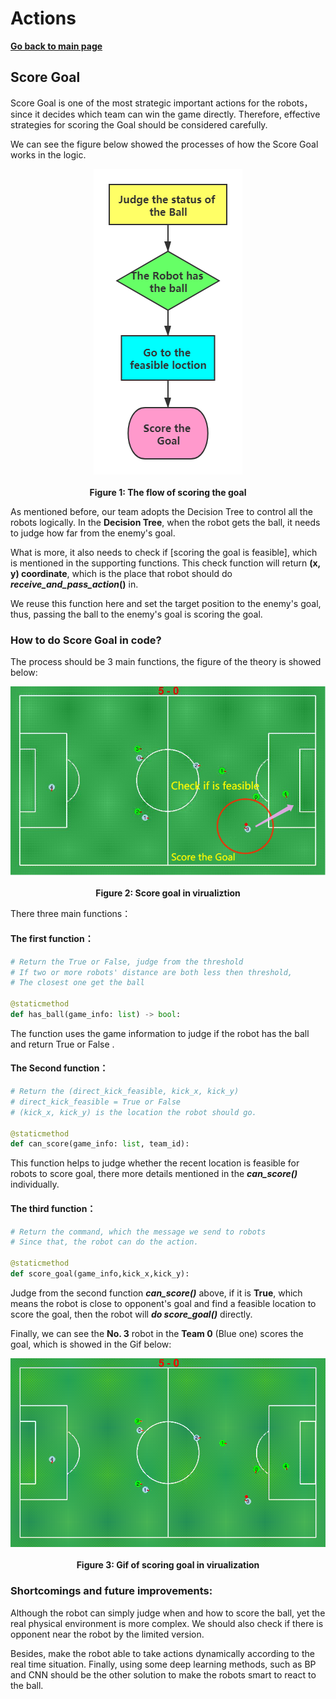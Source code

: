 # **Actions**

**[Go back to main page](../../Documentation.md)**

## Score Goal

Score Goal is one of the most strategic important actions for the robots，since it decides which team can win the game directly. Therefore, effective strategies for scoring the Goal should be considered carefully. 

We can see the figure below showed the processes of how the Score Goal works in the logic. 

   <p align="center">
      <img src="../../Images/Score_Goal_flow.png" /><br><br>
      <b>Figure 1: The flow of scoring the goal</b>
   </p>


As mentioned before, our team adopts the Decision Tree to control all the robots logically. In the **Decision Tree**, when the robot gets the ball, it needs to judge how far from the enemy's goal. 

What is more, it also needs to check if [scoring the goal is feasible], which is mentioned in the supporting functions. This check function will return **(x, y) coordinate**, which is the place that robot should do ***receive_and_pass_action*()** in. 

We reuse this function here and set the target position to the enemy's goal, thus, passing the ball to the enemy's goal is scoring the goal.



### How to do Score Goal in code?

The process should be 3 main functions, the figure of the theory is showed below:

   <p align="center">
      <img src="../../Images/Score_Goal.png" /><br><br>
      <b>Figure 2: Score goal in virualiztion</b>
   </p>



There three main functions：

   #### The first function：

```python
# Return the True or False, judge from the threshold
# If two or more robots' distance are both less then threshold,
# The closest one get the ball

@staticmethod
def has_ball(game_info: list) -> bool:
```

The function uses the game information to judge if the robot has the ball and return True or False .
        
   #### The Second function：
```python
# Return the (direct_kick_feasible, kick_x, kick_y)
# direct_kick_feasible = True or False
# (kick_x, kick_y) is the location the robot should go.

@staticmethod
def can_score(game_info: list, team_id):
```

This function helps to judge whether the recent location is feasible for robots to score goal, there more details mentioned in the ***can_score()*** individually.



   #### The third function：
```python
# Return the command, which the message we send to robots
# Since that, the robot can do the action.

@staticmethod
def score_goal(game_info,kick_x,kick_y):
```

Judge from the second function ***can_score()*** above, if it is **True**, which means the robot is close to opponent's goal and find a feasible location to score the goal,  then the robot will ***do score_goal()*** directly.

Finally, we can see the **No. 3** robot in the **Team 0** (Blue one) scores the goal, which is showed in the Gif below:

   <p align="center">
      <img src="../../Images/Score_Goal.gif" /><br><br>
      <b>Figure 3: Gif of scoring goal in virualization</b>
   </p>



### Shortcomings and future improvements:

Although the robot can simply judge when and how to score the ball, yet the real physical environment is more complex. We should also check if there is opponent near the robot by the limited version. 

Besides, make the robot able to take actions dynamically according to the real time situation. Finally, using some deep learning methods, such as BP and CNN should be the other solution to make the robots smart to react to the ball.
      
</p>
